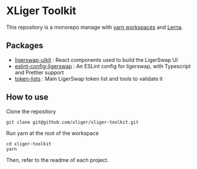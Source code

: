 # XLiger Toolkit

This repository is a monorepo manage with [yarn workspaces](https://classic.yarnpkg.com/en/docs/workspaces/) and [Lerna](https://lerna.js.org/). 

## Packages

- [ligerswap-uikit](https://github.com/xliger/xliger-toolkit/tree/master/packages/ligerswap-uikit) : React components used to build the LigerSwap UI
- [eslint-config-ligerswap](https://github.com/xliger/xliger-toolkit/tree/master/packages/eslint-config-ligerswap) : An ESLint config for ligerswap, with Typescript and Prettier support
- [token-lists](https://github.com/xliger/xliger-toolkit/tree/master/packages/token-lists) : Main LigerSwap token list and tools to validate it

## How to use

Clone the repository 

```
git clone git@github.com/xliger/xliger-toolkit.git
```

Run yarn at the root of the workspace

```
cd xliger-toolkit
yarn
```

Then, refer to the readme of each project.
